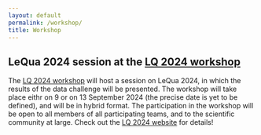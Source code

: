 ```yaml
---
layout: default
permalink: /workshop/
title: Workshop
---
```


## LeQua 2024 session at the [LQ 2024 workshop](https://lq-2024.github.io/)

The [LQ 2024 workshop](https://lq-2024.github.io/) will host a session on LeQua 2024, in which the results of the data challenge will be presented. The workshop will take place eithr on 9 or on 13 September 2024 (the precise date is yet to be defined), and will be in hybrid format. The participation in the workshop will be open to all members of all participating teams, and to the scientific community at large. Check out the [LQ 2024 website](https://lq-2024.github.io/)  for details!

<!-- BEGIN COMMENTED BLOCK
Wednesday, September 7	

{{< rawhtml >}}

<table class="mytable">
<tr> <td> 15:30 </td> <td> 16:00	</td> <td> Andrea Esuli, Alejandro Moreo, Fabrizio Sebastiani, Gianluca Sperduti: Overview of LeQua 2022</td></tr>
  
<tr> <td> 16:00	</td> <td> 16:15	</td> <td> Pablo González: UniOviedo(Team1) at LeQua 2022: Sample-based quantification using deep learning	</td></tr>
<tr> <td> 16:15 </td> <td> 16:30  </td> <td> Martin Senz, Mirko Bunse: DortmundAI at LeQua 2022: Regularized SLD </td></tr>
<tr> <td> 16:30	</td> <td> 16:45	</td> <td> Teodora Popordanoska, Matthew B. Blaschko: KULeuven at LeQua 2022: Model calibration in quantification learning </td></tr>
<tr> <td> 16:45	</td> <td> 17:00	</td> <td> Kevin Kloos, Quinten A. Meertens, Julian D. Karch: UniLeiden at LeQua 2022: The first step in understanding the behaviour of the median sweep quantifier using continuous sweep </td></tr>
  
<tr> <td> 17:00	</td> <td> 17:20	</td> <td> Break </td></tr>

<tr> <td> 17:20	</td> <td> 17:35	</td> <td> Juan J. del Coz: UniOviedo(Team2) at LeQua 2022: Comparison of traditional quantifiers and a new method based on energy distance </td></tr>
<tr> <td> 17:35	</td> <td> 17:50	</td> <td> Giorgio M. Di Nunzio: UniPadova at LeQua 2022: A preliminary study of a Tidyverse approach to quantification </td></tr>
  
<tr> <td> 17:50	</td> <td> 18:20	</td> <td> Discussion	</td></tr>
  
<tr> <td> 18:20	</td> <td> 18:50	</td> <td> Keynote talk: George Forman (Amazon Research): Open Problems in Quantification Research	</td></tr>
</table>

{{< /rawhtml >}}
END COMMENTED BLOCK -->


